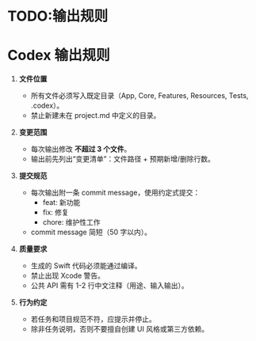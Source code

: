 # TODO:输出规则
# Codex 输出规则

1. **文件位置**
   - 所有文件必须写入既定目录（App, Core, Features, Resources, Tests, .codex）。
   - 禁止新建未在 project.md 中定义的目录。

2. **变更范围**
   - 每次输出修改 **不超过 3 个文件**。
   - 输出前先列出“变更清单”：文件路径 + 预期新增/删除行数。

3. **提交规范**
   - 每次输出附一条 commit message，使用约定式提交：
     - feat: 新功能
     - fix: 修复
     - chore: 维护性工作
   - commit message 简短（50 字以内）。

4. **质量要求**
   - 生成的 Swift 代码必须能通过编译。
   - 禁止出现 Xcode 警告。
   - 公共 API 需有 1-2 行中文注释（用途、输入输出）。

5. **行为约定**
   - 若任务和项目规范不符，应提示并停止。
   - 除非任务说明，否则不要擅自创建 UI 风格或第三方依赖。
